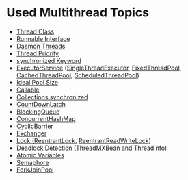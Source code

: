 
<h1>Used Multithread Topics</h1>
<ul>
  <li><a href="https://docs.oracle.com/javase/8/docs/api/java/lang/Thread.html">Thread Class</a></li>
  <li><a href="https://docs.oracle.com/javase/8/docs/api/java/lang/Runnable.html">Runnable Interface</a></li>
  <li><a href="https://docs.oracle.com/javase/8/docs/api/java/lang/Thread.html#setDaemon-boolean-">Daemon Threads</a></li>
  <li><a href="https://docs.oracle.com/javase/8/docs/api/java/lang/Thread.html#setPriority-int-">Thread Priority</a></li>
  <li><a href="https://docs.oracle.com/javase/tutorial/essential/concurrency/sync.html">synchronized Keyword</a></li>
  <li><a href="https://docs.oracle.com/javase/8/docs/api/java/util/concurrent/ExecutorService.html">ExecutorService</a> 
    (<a href="https://docs.oracle.com/javase/8/docs/api/java/util/concurrent/Executors.html#newSingleThreadExecutor--">SingleThreadExecutor</a>, 
    <a href="https://docs.oracle.com/javase/8/docs/api/java/util/concurrent/Executors.html#newFixedThreadPool-int-">FixedThreadPool</a>, 
    <a href="https://docs.oracle.com/javase/8/docs/api/java/util/concurrent/Executors.html#newCachedThreadPool--">CachedThreadPool</a>, 
    <a href="https://docs.oracle.com/javase/8/docs/api/java/util/concurrent/Executors.html#newScheduledThreadPool-int-">ScheduledThreadPool</a>)</li>
  <li><a href="https://stackoverflow.com/questions/16128436/setting-ideal-size-of-thread-pool">Ideal Pool Size</a></li>
  <li><a href="https://docs.oracle.com/javase/8/docs/api/java/util/concurrent/Callable.html">Callable</a></li>
  <li><a href="https://docs.oracle.com/javase/8/docs/api/java/util/Collections.html#synchronizedCollection-java.util.Collection-">Collections.synchronized</a></li>
  <li><a href="https://docs.oracle.com/javase/8/docs/api/java/util/concurrent/CountDownLatch.html">CountDownLatch</a></li>
  <li><a href="https://docs.oracle.com/javase/8/docs/api/java/util/concurrent/BlockingQueue.html">BlockingQueue</a></li>
  <li><a href="https://docs.oracle.com/javase/8/docs/api/java/util/concurrent/ConcurrentHashMap.html">ConcurrentHashMap</a></li>
  <li><a href="https://docs.oracle.com/javase/8/docs/api/java/util/concurrent/CyclicBarrier.html">CyclicBarrier</a></li>
  <li><a href="https://docs.oracle.com/javase/8/docs/api/java/util/concurrent/Exchanger.html">Exchanger</a></li>
  <li><a href="https://docs.oracle.com/javase/8/docs/api/java/util/concurrent/locks/ReentrantLock.html">Lock (ReentrantLock</a>, 
    <a href="https://docs.oracle.com/javase/8/docs/api/java/util/concurrent/locks/ReentrantReadWriteLock.html">ReentrantReadWriteLock</a>)</li>
  <li><a href="https://docs.oracle.com/javase/8/docs/jdk/api/overview-summary.html#deadlock-detection">Deadlock Detection (ThreadMXBean and ThreadInfo)</a></li>
  <li><a href="https://docs.oracle.com/javase/8/docs/api/java/util/concurrent/atomic/package-summary.html">Atomic Variables</a></li>
  <li><a href="https://docs.oracle.com/javase/8/docs/api/java/util/concurrent/Semaphore.html">Semaphore</a></li>
  <li><a href="https://docs.oracle.com/javase/8/docs/api/java/util/concurrent/ForkJoinPool.html">ForkJoinPool</a></li>
</ul>
